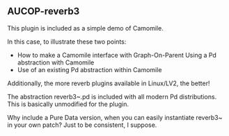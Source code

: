 ## AUCOP-reverb3

This plugin is included as a simple demo of Camomile.

In this case, to illustrate these two points:

- How to make a Camomile interface with Graph-On-Parent Using a Pd abstraction with Camomile
- Use of an existing Pd abstraction within Camomile

Additionally, the more reverb plugins available in Linux/LV2, the better!

The abstraction reverb3~.pd is included with all modern Pd distributions. This is basically unmodified for the plugin.

Why include a Pure Data version, when you can easily instantiate reverb3~ in your own patch? Just to be consistent, I suppose.
